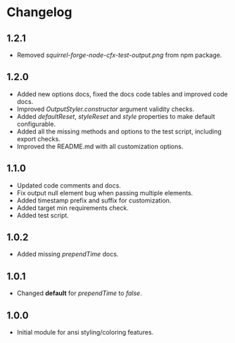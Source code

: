 # Changelog

## 1.2.1
 - Removed *squirrel-forge-node-cfx-test-output.png* from npm package.

## 1.2.0
 - Added new options docs, fixed the docs code tables and improved code docs.
 - Improved *OutputStyler.constructor* argument validity checks.
 - Added *defaultReset*, *styleReset* and *style* properties to make default configurable.
 - Added all the missing methods and options to the test script, including export checks.
 - Improved the README.md with all customization options.

## 1.1.0
 - Updated code comments and docs.
 - Fix output null element bug when passing multiple elements.
 - Added timestamp prefix and suffix for customization.
 - Added target min requirements check.
 - Added test script.

## 1.0.2
 - Added missing *prependTime* docs.

## 1.0.1
 - Changed **default** for *prependTime* to *false*.

## 1.0.0
 - Initial module for ansi styling/coloring features.
